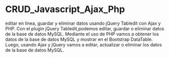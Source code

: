 # CRUD_Javascript_Ajax_Php
  editar en línea, guardar y eliminar datos usando jQuery Tabledit con Ajax y PHP. Con el plugin jQuery Tabledit,podemos editar, guardar o eliminar datos de la base de datos MySQL. Mediante el uso de PHP vamos a obtener los datos de la base de datos MySQL y mostrar en el Bootstrap DataTable. Luego, usando Ajax y jQuery vamos a editar, actualizar o eliminar los datos de la base de datos MySQL.
